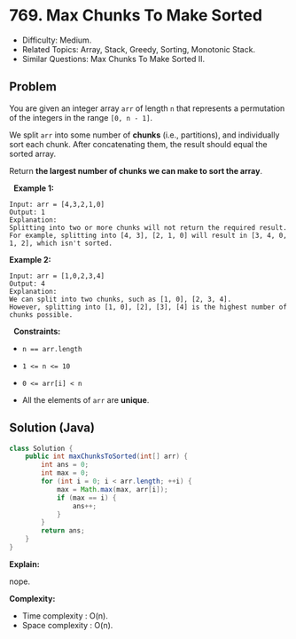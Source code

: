 # 769. Max Chunks To Make Sorted

- Difficulty: Medium.
- Related Topics: Array, Stack, Greedy, Sorting, Monotonic Stack.
- Similar Questions: Max Chunks To Make Sorted II.

## Problem

You are given an integer array ```arr``` of length ```n``` that represents a permutation of the integers in the range ```[0, n - 1]```.

We split ```arr``` into some number of **chunks** (i.e., partitions), and individually sort each chunk. After concatenating them, the result should equal the sorted array.

Return **the largest number of chunks we can make to sort the array**.

 
**Example 1:**

```
Input: arr = [4,3,2,1,0]
Output: 1
Explanation:
Splitting into two or more chunks will not return the required result.
For example, splitting into [4, 3], [2, 1, 0] will result in [3, 4, 0, 1, 2], which isn't sorted.
```

**Example 2:**

```
Input: arr = [1,0,2,3,4]
Output: 4
Explanation:
We can split into two chunks, such as [1, 0], [2, 3, 4].
However, splitting into [1, 0], [2], [3], [4] is the highest number of chunks possible.
```

 
**Constraints:**


	
- ```n == arr.length```
	
- ```1 <= n <= 10```
	
- ```0 <= arr[i] < n```
	
- All the elements of ```arr``` are **unique**.



## Solution (Java)

```java
class Solution {
    public int maxChunksToSorted(int[] arr) {
        int ans = 0;
        int max = 0;
        for (int i = 0; i < arr.length; ++i) {
            max = Math.max(max, arr[i]);
            if (max == i) {
                ans++;
            }
        }
        return ans;
    }
}
```

**Explain:**

nope.

**Complexity:**

* Time complexity : O(n).
* Space complexity : O(n).
